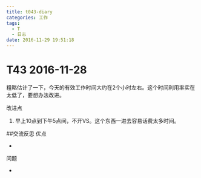 ```yaml
---
title: t043-diary
categories: 工作
tags:
  - T
  - 日志
date: 2016-11-29 19:51:18
---
```

# T43 2016-11-28
粗略估计了一下，今天的有效工作时间大约在2个小时左右。这个时间利用率实在太低了，要想办法改进。

改进点

1. 早上10点到下午5点间，不开VS。这个东西一进去容易话费太多时间。



##交流反思
优点

-

问题

- 